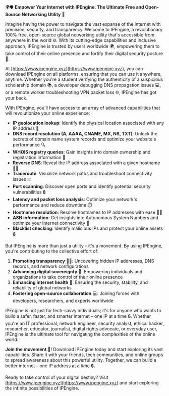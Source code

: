 🌍🛡️ **Empower Your Internet with IPEngine: The Ultimate Free and Open-Source Networking Utility** 🚀

Imagine having the power to navigate the vast expanse of the internet with precision, security, and transparency. Welcome to IPEngine, a revolutionary 100% free, open-source global networking utility that's accessible from anywhere in the world 🌐. With its cutting-edge capabilities and inclusive approach, IPEngine is trusted by users worldwide 🌍, empowering them to take control of their online presence and fortify their digital security posture 🔐.

At [https://www.ipengine.xyz](https://www.ipengine.xyz), you can download IPEngine on all platforms, ensuring that you can use it anywhere, anytime. Whether you're a student verifying the authenticity of a suspicious scholarship domain 📚, a developer debugging DNS propagation issues 💻, or a remote worker troubleshooting VPN packet loss 🌐, IPEngine has got your back.

With IPEngine, you'll have access to an array of advanced capabilities that will revolutionize your online experience:

*   **IP geolocation lookup**: Identify the physical location associated with any IP address 📍
*   **DNS record resolution (A, AAAA, CNAME, MX, NS, TXT)**: Unlock the secrets of domain name system records and optimize your website's performance 🔍
*   **WHOIS registry queries**: Gain insights into domain ownership and registration information 💼
*   **Reverse DNS**: Reveal the IP address associated with a given hostname 🕵️‍♂️
*   **Traceroute**: Visualize network paths and troubleshoot connectivity issues 📈
*   **Port scanning**: Discover open ports and identify potential security vulnerabilities 🔒
*   **Latency and packet loss analysis**: Optimize your network's performance and reduce downtime ⏱️
*   **Hostname resolution**: Resolve hostnames to IP addresses with ease 🕴️‍♂️
*   **ASN information**: Get insights into Autonomous System Numbers and optimize your internet connectivity 📡
*   **Blacklist checking**: Identify malicious IPs and protect your online assets 🔒

But IPEngine is more than just a utility – it's a movement. By using IPEngine, you're contributing to the collective effort of:

1.  **Promoting transparency** 🕵️‍♂️: Uncovering hidden IP addresses, DNS records, and network configurations
2.  **Advancing digital sovereignty** 👑: Empowering individuals and organizations to take control of their online presence
3.  **Enhancing internet health** 🌈: Ensuring the security, stability, and reliability of global networks
4.  **Fostering open-source collaboration** 💻: Joining forces with developers, researchers, and experts worldwide

IPEngine is not just for tech-savvy individuals; it's for anyone who wants to build a safer, faster, and smarter internet – one IP at a time 🔒. Whether you're an IT professional, network engineer, security analyst, ethical hacker, researcher, educator, journalist, digital rights advocate, or everyday user, IPEngine is the ultimate tool for navigating the complexities of the online world.

**Join the movement** 🌟! Download IPEngine today and start exploring its vast capabilities. Share it with your friends, tech communities, and online groups to spread awareness about this powerful utility. Together, we can build a better internet – one IP address at a time 🔒.

Ready to take control of your digital destiny? Visit [https://www.ipengine.xyz](https://www.ipengine.xyz) and start exploring the infinite possibilities of IPEngine.